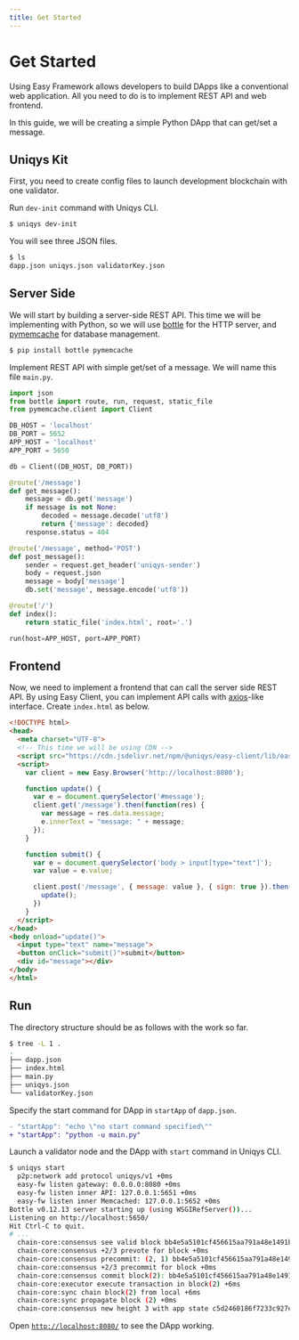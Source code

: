 ```yaml
---
title: Get Started
---
```


# Get Started

Using Easy Framework allows developers to build DApps like a conventional web application.
All you need to do is to implement REST API and web frontend.

In this guide, we will be creating a simple Python DApp that can get/set a message.

## Uniqys Kit

First, you need to create config files to launch development blockchain with one validator.

Run `dev-init` command with Uniqys CLI.

```bash
$ uniqys dev-init
```

You will see three JSON files.

```bash
$ ls
dapp.json uniqys.json validatorKey.json
```

## Server Side

We will start by building a server-side REST API.
This time we will be implementing with Python, so we will use [bottle](https://bottlepy.org) for the HTTP server, and [pymemcache](https://github.com/pinterest/pymemcache) for database management.

```bash
$ pip install bottle pymemcache
```

Implement REST API with simple get/set of a message. We will name this file `main.py`.

```python
import json
from bottle import route, run, request, static_file
from pymemcache.client import Client

DB_HOST = 'localhost'
DB_PORT = 5652
APP_HOST = 'localhost'
APP_PORT = 5650

db = Client((DB_HOST, DB_PORT))

@route('/message')
def get_message():
    message = db.get('message')
    if message is not None:
        decoded = message.decode('utf8')
        return {'message': decoded}
    response.status = 404

@route('/message', method='POST')
def post_message():
    sender = request.get_header('uniqys-sender')
    body = request.json
    message = body['message']
    db.set('message', message.encode('utf8'))

@route('/')
def index():
    return static_file('index.html', root='.')

run(host=APP_HOST, port=APP_PORT)
```

## Frontend

Now, we need to implement a frontend that can call the server side REST API.
By using Easy Client, you can implement API calls with [axios](https://github.com/axios/axios)-like interface.
Create `index.html` as below.

```html
<!DOCTYPE html>
<head>
  <meta charset="UTF-8">
  <!-- This time we will be using CDN -->
  <script src="https://cdn.jsdelivr.net/npm/@uniqys/easy-client/lib/easy.js"></script>
  <script>
    var client = new Easy.Browser('http://localhost:8080');

    function update() {
      var e = document.querySelector('#message');
      client.get('/message').then(function(res) {
        var message = res.data.message;
        e.innerText = "message: " + message;
      });
    }

    function submit() {
      var e = document.querySelector('body > input[type="text"]');
      var value = e.value;

      client.post('/message', { message: value }, { sign: true }).then(function() {
        update();
      })
    }
  </script>
</head>
<body onload="update()">
  <input type="text" name="message">
  <button onClick="submit()">submit</button>
  <div id="message"></div>
</body>
</html>
```

## Run

The directory structure should be as follows with the work so far.

```bash
$ tree -L 1 .
.
├── dapp.json
├── index.html
├── main.py
├── uniqys.json
└── validatorKey.json
```

Specify the start command for DApp in `startApp` of `dapp.json`.

```diff
- "startApp": "echo \"no start command specified\""
+ "startApp": "python -u main.py"
```

Launch a validator node and the DApp with `start` command in Uniqys CLI.

```bash
$ uniqys start
  p2p:network add protocol uniqys/v1 +0ms
  easy-fw listen gateway: 0.0.0.0:8080 +0ms
  easy-fw listen inner API: 127.0.0.1:5651 +0ms
  easy-fw listen inner Memcached: 127.0.0.1:5652 +0ms
Bottle v0.12.13 server starting up (using WSGIRefServer())...
Listening on http://localhost:5650/
Hit Ctrl-C to quit.
# ...
  chain-core:consensus see valid block bb4e5a5101cf456615aa791a48e1491b347985f02cfd1758a7b9f50d07c4ad4c +0ms
  chain-core:consensus +2/3 prevote for block +0ms
  chain-core:consensus precommit: (2, 1) bb4e5a5101cf456615aa791a48e1491b347985f02cfd1758a7b9f50d07c4ad4c +1ms
  chain-core:consensus +2/3 precommit for block +0ms
  chain-core:consensus commit block(2): bb4e5a5101cf456615aa791a48e1491b347985f02cfd1758a7b9f50d07c4ad4c +0ms
  chain-core:executor execute transaction in block(2) +6ms
  chain-core:sync chain block(2) from local +6ms
  chain-core:sync propagate block (2) +0ms
  chain-core:consensus new height 3 with app state c5d2460186f7233c927e7db2dcc703c0e500b653ca82273b7bfad8045d85a470 +2ms
```

Open [`http://localhost:8080/`](http://localhost:8080/) to see the DApp working.
